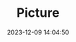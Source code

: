 ---
weight: 1
images:
- /images/edited/123.jpeg
title: Picture
date: 2023-12-09 14:04:50
tags: [luminarneo,work,ilce7m3]
---